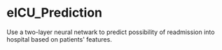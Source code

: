 # eICU_Prediction
Use a two-layer neural netwark to predict possibility of readmission into hospital based on patients' features.

